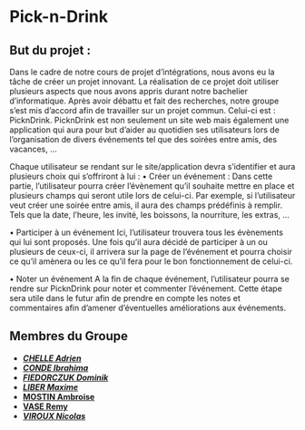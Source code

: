 # Pick-n-Drink

## But du projet :

Dans le cadre de notre cours de projet d’intégrations, nous avons eu la tâche de créer un projet innovant. La réalisation de ce projet doit utiliser plusieurs aspects que nous avons appris durant notre bachelier d’informatique. Après avoir débattu et fait des recherches, notre groupe s’est mis d’accord afin de travailler sur un projet commun. Celui-ci est : PicknDrink.
PicknDrink est non seulement un site web mais également une application qui aura pour but d’aider au quotidien ses utilisateurs lors de l’organisation de divers événements tel que des soirées entre amis, des vacances, … 

Chaque utilisateur se rendant sur le site/application devra s’identifier et aura plusieurs choix qui s’offriront à lui :
•	Créer un événement :
Dans cette partie, l’utilisateur pourra créer l’évènement qu’il souhaite mettre en place et plusieurs champs qui seront utile lors de celui-ci. 
Par exemple, si l’utilisateur veut créer une soirée entre amis, il aura des champs prédéfinis à remplir. Tels que la date, l’heure, les invité, les boissons, la nourriture, les extras, …

•	Participer à un événement
Ici, l’utilisateur trouvera tous les évènements qui lui sont proposés. Une fois qu’il aura décidé de participer à un ou plusieurs de ceux-ci, il arrivera sur la page de l’événement et pourra choisir ce qu’il amènera ou les ce qu’il fera pour le bon fonctionnement de celui-ci.

•	Noter un événement
A la fin de chaque événement, l’utilisateur pourra se rendre sur PicknDrink pour noter et commenter l’événement. Cette étape sera utile dans le futur afin de prendre en compte les notes et commentaires afin d’amener d’éventuelles améliorations aux événements.


## Membres du Groupe 

- [_**CHELLE Adrien**_](https://github.com/ATHOOS)
- [_**CONDE Ibrahima**_](https://github.com/Ibra-Yves)
- [_**FIEDORCZUK Dominik**_](https://github.com/domad007) 
- [_**LIBER Maxime**_](https://github.com/LiberTMx)
- [ **MOSTIN Ambroise**](https://github.com/amostin)
- [ **VASE Remy**](https://github.com/RemyVase)
- [_**VIROUX Nicolas**_](https://github.com/VirouxNicolas) 

